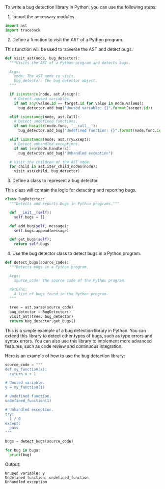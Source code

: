 To write a bug detection library in Python, you can use the following steps:

1. Import the necessary modules.

```python
import ast
import traceback
```

2. Define a function to visit the AST of a Python program.

This function will be used to traverse the AST and detect bugs.

```python
def visit_ast(node, bug_detector):
  """Visits the AST of a Python program and detects bugs.

  Args:
    node: The AST node to visit.
    bug_detector: The bug detector object.
  """

  if isinstance(node, ast.Assign):
    # Detect unused variables.
    if not any(value.id == target.id for value in node.values):
      bug_detector.add_bug("Unused variable: {}".format(target.id))

  elif isinstance(node, ast.Call):
    # Detect undefined functions.
    if not hasattr(node.func, '__call__'):
      bug_detector.add_bug("Undefined function: {}".format(node.func.id))

  elif isinstance(node, ast.TryExcept):
    # Detect unhandled exceptions.
    if not len(node.handlers):
      bug_detector.add_bug("Unhandled exception")

  # Visit the children of the AST node.
  for child in ast.iter_child_nodes(node):
    visit_ast(child, bug_detector)
```

3. Define a class to represent a bug detector.

This class will contain the logic for detecting and reporting bugs.

```python
class BugDetector:
  """Detects and reports bugs in Python programs."""

  def __init__(self):
    self.bugs = []

  def add_bug(self, message):
    self.bugs.append(message)

  def get_bugs(self):
    return self.bugs

```

4. Use the bug detector class to detect bugs in a Python program.

```python
def detect_bugs(source_code):
  """Detects bugs in a Python program.

  Args:
    source_code: The source code of the Python program.

  Returns:
    A list of bugs found in the Python program.
  """

  tree = ast.parse(source_code)
  bug_detector = BugDetector()
  visit_ast(tree, bug_detector)
  return bug_detector.get_bugs()
```

This is a simple example of a bug detection library in Python. You can extend this library to detect other types of bugs, such as type errors and syntax errors. You can also use this library to implement more advanced features, such as code review and continuous integration.

Here is an example of how to use the bug detection library:

```python
source_code = """
def my_function(x):
  return x + 1

# Unused variable.
y = my_function(1)

# Undefined function.
undefined_function(1)

# Unhandled exception.
try:
  1 / 0
except:
  pass
"""

bugs = detect_bugs(source_code)

for bug in bugs:
  print(bug)
```

Output:

```
Unused variable: y
Undefined function: undefined_function
Unhandled exception
```